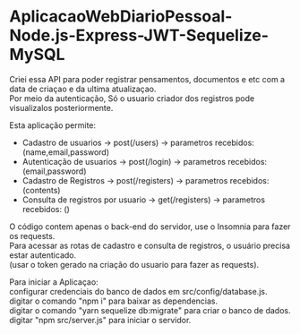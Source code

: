 # AplicacaoWebDiarioPessoal-Node.js-Express-JWT-Sequelize-MySQL

Criei essa API para poder registrar pensamentos, documentos e etc com a data de criaçao e da ultima atualizaçao.           
Por meio da autenticação, Só o usuario criador dos registros pode visualizalos posteriormente.                          

Esta aplicação permite:                                                

 - Cadastro de usuarios -> post(/users) -> parametros recebidos: (name,email,password)                                    
 - Autenticação de usuarios -> post(/login) -> parametros recebidos: (email,password)                                
 - Cadastro de Registros -> post(/registers) -> parametros recebidos: (contents)                                     
 - Consulta de registros por usuario -> get(/registers) -> parametros recebidos: ()                                      
                                     
O código contem apenas o back-end do servidor, use o Insomnia para fazer os requests.                                              
Para acessar as rotas de cadastro e consulta de registros, o usuário precisa estar autenticado.                              
(usar o token gerado na criação do usuario para fazer as requests).                              
                                   
Para iniciar a Aplicaçao:                                
configurar credenciais do banco de dados em src/config/database.js.                         
digitar o comando "npm i" para baixar as dependencias.                               
digitar o comando "yarn sequelize db:migrate" para criar o banco de dados.                     
digitar "npm src/server.js" para iniciar o servidor.                                                 
                     
